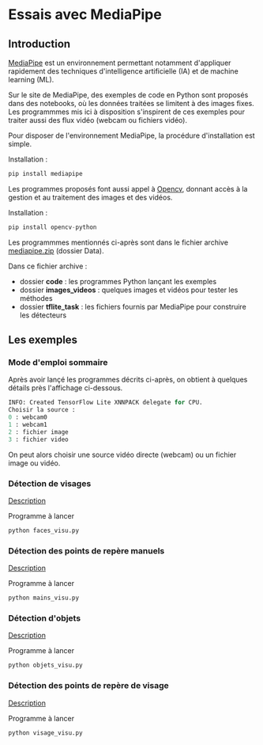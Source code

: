 # Essais avec MediaPipe

## Introduction

[MediaPipe](https://ai.google.dev/edge/mediapipe/solutions/guide?hl=fr) est un environnement permettant notamment d'appliquer rapidement des techniques d'intelligence artificielle (IA) et de machine learning (ML).

Sur le site de MediaPipe, des exemples de code en Python sont proposés dans des notebooks, où les données traitées se limitent à des images fixes. Les programmmes mis ici à disposition s'inspirent de ces exemples pour traiter aussi des flux vidéo (webcam ou fichiers vidéo).

Pour disposer de l'environnement MediaPipe, la procédure d'installation est simple.

Installation :
```python
pip install mediapipe
```

Les programmes proposés font aussi appel à [Opencv](https://pypi.org/project/opencv-python/), donnant accès à la gestion et au traitement des images et des vidéos.

Installation :
```python
pip install opencv-python
```
 
Les programmmes mentionnés ci-après sont dans le fichier archive [mediapipe.zip](Data/mediapipe.zip) (dossier Data).

Dans ce fichier archive :
- dossier **code** : les programmes Python lançant les exemples
- dossier **images_videos** : quelques images et vidéos pour tester les méthodes
- dossier **tflite_task** : les fichiers fournis par MediaPipe pour construire les détecteurs

## Les exemples

### Mode d'emploi sommaire

Après avoir lançé les programmes décrits ci-après, on obtient à quelques détails près l'affichage ci-dessous.

```python
INFO: Created TensorFlow Lite XNNPACK delegate for CPU.
Choisir la source :
0 : webcam0
1 : webcam1
2 : fichier image
3 : fichier video
```

On peut alors choisir une source vidéo directe (webcam) ou un fichier image ou vidéo.

### Détection de visages

[Description](https://ai.google.dev/edge/mediapipe/solutions/vision/face_detector/python?hl=fr)

Programme à lancer
```python
python faces_visu.py
```

### Détection des points de repère manuels

[Description](https://ai.google.dev/edge/mediapipe/solutions/vision/hand_landmarker/python?hl=fr)

Programme à lancer
```python
python mains_visu.py
```

### Détection d'objets

[Description](https://ai.google.dev/edge/mediapipe/solutions/vision/object_detector/python?hl=fr)

Programme à lancer
```python
python objets_visu.py
```

### Détection des points de repère de visage

[Description](https://ai.google.dev/edge/mediapipe/solutions/vision/face_landmarker/python?hl=fr)

Programme à lancer
```python
python visage_visu.py
```
